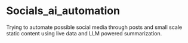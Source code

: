 # Socials_ai_automation
Trying to automate possible social media through posts and small scale static content using live data and LLM powered  summarization.
